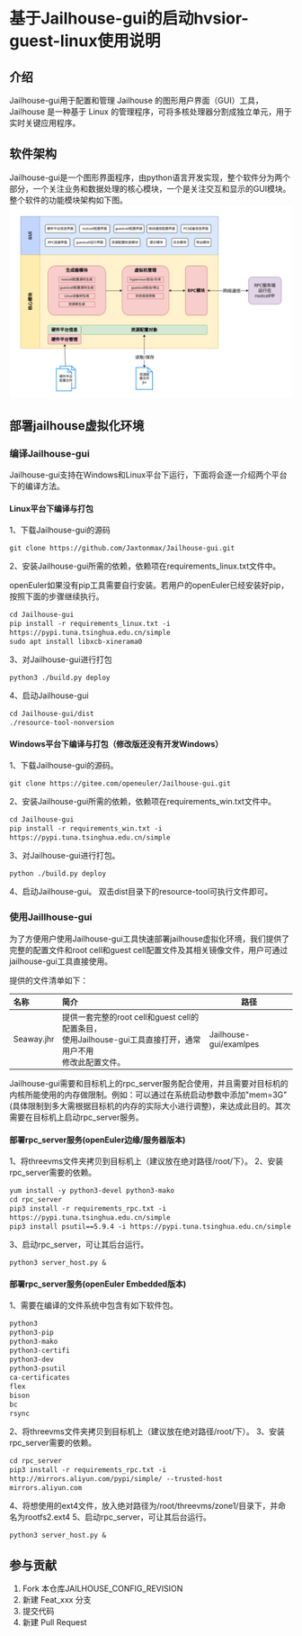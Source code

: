 # 基于Jailhouse-gui的启动hvsior-guest-linux使用说明

## 介绍

Jailhouse-gui用于配置和管理 Jailhouse 的图形用户界面（GUI）工具，Jailhouse 是一种基于 Linux 的管理程序，可将多核处理器分割成独立单元，用于实时关键应用程序。

## 软件架构

Jailhouse-gui是一个图形界面程序，由python语言开发实现，整个软件分为两个部分，一个关注业务和数据处理的核心模块，一个是关注交互和显示的GUI模块。整个软件的功能模块架构如下图。
![1695286662657](image/README/1695286662657.png)

## 部署jailhouse虚拟化环境

### 编译Jailhouse-gui

Jailhouse-gui支持在Windows和Linux平台下运行，下面将会逐一介绍两个平台下的编译方法。

#### Linux平台下编译与打包

1、下载Jailhouse-gui的源码

```
git clone https://github.com/Jaxtonmax/Jailhouse-gui.git
```

2、安装Jailhouse-gui所需的依赖，依赖项在requirements_linux.txt文件中。

openEuler如果没有pip工具需要自行安装。若用户的openEuler已经安装好pip，按照下面的步骤继续执行。

```
cd Jailhouse-gui
pip install -r requirements_linux.txt -i https://pypi.tuna.tsinghua.edu.cn/simple
sudo apt install libxcb-xinerama0
```

3、对Jailhouse-gui进行打包

```
python3 ./build.py deploy
```

4、启动Jailhouse-gui

```
cd Jailhouse-gui/dist
./resource-tool-nonversion
```

#### Windows平台下编译与打包（修改版还没有开发Windows）

1、下载Jailhouse-gui的源码。

```
git clone https://gitee.com/openeuler/Jailhouse-gui.git
```

2、安装Jailhouse-gui所需的依赖，依赖项在requirements_win.txt文件中。

```
cd Jailhouse-gui
pip install -r requirements_win.txt -i https://pypi.tuna.tsinghua.edu.cn/simple
```

3、对Jailhouse-gui进行打包。

```
python ./build.py deploy
```

4、启动Jailhouse-gui。
双击dist目录下的resource-tool可执行文件即可。

### 使用Jaillhouse-gui

为了方便用户使用Jailhouse-gui工具快速部署jailhouse虚拟化环境，我们提供了完整的配置文件和root cell和guest cell配置文件及其相关镜像文件，用户可通过jailhouse-gui工具直接使用。

提供的文件清单如下：

| 名称             | 简介                                                                                                                                                               | 路径                   |
| :--------------- | :----------------------------------------------------------------------------------------------------------------------------------------------------------------- | ---------------------- |
| Seaway.jhr    | 提供一套完整的root cell和guest cell的配置条目，<br />使用Jailhouse-gui工具直接打开，通常用户不用<br />修改此配置文件。                                             | Jailhouse-gui/examlpes |

Jailhouse-gui需要和目标机上的rpc_server服务配合使用，并且需要对目标机的内核所能使用的内存做限制。例如：可以通过在系统启动参数中添加"mem=3G"(具体限制到多大需根据目标机的内存的实际大小进行调整)，来达成此目的。其次需要在目标机上启动rpc_server服务。

#### 部署rpc_server服务(openEuler边缘/服务器版本)

1、将threevms文件夹拷贝到目标机上（建议放在绝对路径/root/下）。
2、安装rpc_server需要的依赖。

```
yum install -y python3-devel python3-mako
cd rpc_server
pip3 install -r requirements_rpc.txt -i https://pypi.tuna.tsinghua.edu.cn/simple
pip3 install psutil==5.9.4 -i https://pypi.tuna.tsinghua.edu.cn/simple
```
3、启动rpc_server，可让其后台运行。

```
python3 server_host.py &
```

#### 部署rpc_server服务(openEuler Embedded版本)

1、需要在编译的文件系统中包含有如下软件包。

```
python3 
python3-pip 
python3-mako 
python3-certifi 
python3-dev 
python3-psutil
ca-certificates 
flex 
bison 
bc 
rsync 
```

2、将threevms文件夹拷贝到目标机上（建议放在绝对路径/root/下）。
3、安装rpc_server需要的依赖。

```
cd rpc_server
pip3 install -r requirements_rpc.txt -i http://mirrors.aliyun.com/pypi/simple/ --trusted-host mirrors.aliyun.com
```

4、将想使用的ext4文件，放入绝对路径为/root/threevms/zone1/目录下，并命名为rootfs2.ext4
5、启动rpc_server，可让其后台运行。

```
python3 server_host.py &
```

## 参与贡献

1. Fork 本仓库JAILHOUSE_CONFIG_REVISION
2. 新建 Feat_xxx 分支
3. 提交代码
4. 新建 Pull Request
